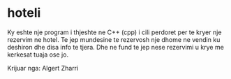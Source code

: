 hoteli
======

Ky eshte nje program i thjeshte ne C++ (cpp) i cili perdoret per te kryer nje rezervim ne hotel.
Te jep mundesine te rezervosh nje dhome ne vendin ku deshiron dhe disa info te tjera.
Dhe ne fund te jep nese rezervimi u krye me kerkesat tuaja ose jo.

Krijuar nga: Algert Zharri
